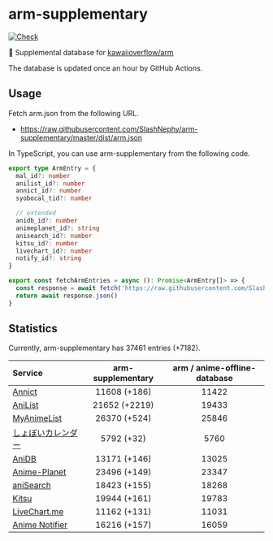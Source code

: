 # arm-supplementary

[![Check](https://github.com/SlashNephy/arm-supplementary/actions/workflows/check-node.yml/badge.svg)](https://github.com/SlashNephy/arm-supplementary/actions/workflows/check-node.yml)

💊 Supplemental database for [kawaiioverflow/arm](https://github.com/kawaiioverflow/arm)

The database is updated once an hour by GitHub Actions.

## Usage

Fetch arm.json from the following URL.

- https://raw.githubusercontent.com/SlashNephy/arm-supplementary/master/dist/arm.json

In TypeScript, you can use arm-supplementary from the following code.

```TypeScript
export type ArmEntry = {
  mal_id?: number
  anilist_id?: number
  annict_id?: number
  syobocal_tid?: number

  // extended
  anidb_id?: number
  animeplanet_id?: string
  anisearch_id?: number
  kitsu_id?: number
  livechart_id?: number
  notify_id?: string
}

export const fetchArmEntries = async (): Promise<ArmEntry[]> => {
  const response = await fetch('https://raw.githubusercontent.com/SlashNephy/arm-supplementary/master/dist/arm.json')
  return await response.json()
}
```

## Statistics

Currently, arm-supplementary has 37461 entries (+7182).

| Service                                     | arm-supplementary | arm / anime-offline-database |
| :------------------------------------------ | :---------------: | :--------------------------: |
| [Annict](https://annict.com)                |   11608 (+186)    |            11422             |
| [AniList](https://anilist.co)               |   21652 (+2219)   |            19433             |
| [MyAnimeList](https://myanimelist.net)      |   26370 (+524)    |            25846             |
| [しょぼいカレンダー](https://cal.syoboi.jp) |    5792 (+32)     |             5760             |
| [AniDB](https://anidb.net)                  |   13171 (+146)    |            13025             |
| [Anime-Planet](https://anime-planet.com)    |   23496 (+149)    |            23347             |
| [aniSearch](https://anisearch.com)          |   18423 (+155)    |            18268             |
| [Kitsu](https://kitsu.io)                   |   19944 (+161)    |            19783             |
| [LiveChart.me](https://livechart.me)        |   11162 (+131)    |            11031             |
| [Anime Notifier](https://notify.moe)        |   16216 (+157)    |            16059             |
